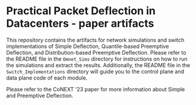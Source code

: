 # Practical Packet Deflection in Datacenters - paper artifacts

This repository contains the artifacts for network simulations and switch implementations of Simple Deflection, Quantile-based Preemptive Deflection, and Distribution-based Preemptive Deflection. Please refer to the README file in the ``Omnet_Sims`` directory for instructions on how to run the simulations and extract the results. Additionally, the README file in the ``Switch_Implementations`` directory will guide you to the control plane and data plane code of each module.

Please refer to the CoNEXT '23 paper for more information about Simple and Preemptive Deflection.
